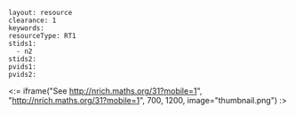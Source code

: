 ````
layout: resource
clearance: 1
keywords:
resourceType: RT1
stids1: 
  - n2
stids2:
pvids1:
pvids2:

````

<:= iframe("See http://nrich.maths.org/31?mobile=1", "http://nrich.maths.org/31?mobile=1", 700, 1200, image="thumbnail.png") :>



